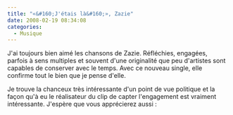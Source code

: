 ```yaml
---
title: "«&#160;J'étais là&#160;», Zazie"
date: 2008-02-19 08:34:08
categories:
  - Musique
---
```


J'ai toujours bien aimé les chansons de Zazie. Réfléchies, engagées, parfois à sens multiples et souvent d'une originalité que peu d'artistes sont capables de conserver avec le temps. Avec ce nouveau single, elle confirme tout le bien que je pense d'elle.
<!-- more -->
Je trouve la chanceux très intéressante d'un point de vue politique et la façon qu'à eu le réalisateur du clip de capter l'engagement est vraiment intéressante. J'espère que vous apprécierez aussi&nbsp;: